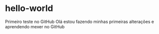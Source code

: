 # hello-world
Primeiro teste no GitHub
Olá estou fazendo minhas primeiras alterações e aprendendo mexer no GitHub
